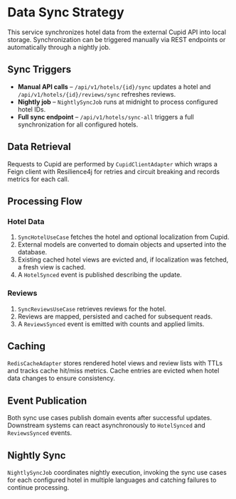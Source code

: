 # Data Sync Strategy

This service synchronizes hotel data from the external Cupid API into local storage. Synchronization can be triggered manually via REST endpoints or automatically through a nightly job.

## Sync Triggers
- **Manual API calls** – `/api/v1/hotels/{id}/sync` updates a hotel and `/api/v1/hotels/{id}/reviews/sync` refreshes reviews.
- **Nightly job** – `NightlySyncJob` runs at midnight to process configured hotel IDs.
- **Full sync endpoint** – `/api/v1/hotels/sync-all` triggers a full synchronization for all configured hotels.

## Data Retrieval
Requests to Cupid are performed by `CupidClientAdapter` which wraps a Feign client with Resilience4j for retries and circuit breaking and records metrics for each call.

## Processing Flow
### Hotel Data
1. `SyncHotelUseCase` fetches the hotel and optional localization from Cupid.
2. External models are converted to domain objects and upserted into the database.
3. Existing cached hotel views are evicted and, if localization was fetched, a fresh view is cached.
4. A `HotelSynced` event is published describing the update.

### Reviews
1. `SyncReviewsUseCase` retrieves reviews for the hotel.
2. Reviews are mapped, persisted and cached for subsequent reads.
3. A `ReviewsSynced` event is emitted with counts and applied limits.

## Caching
`RedisCacheAdapter` stores rendered hotel views and review lists with TTLs and tracks cache hit/miss metrics. Cache entries are evicted when hotel data changes to ensure consistency.

## Event Publication
Both sync use cases publish domain events after successful updates. Downstream systems can react asynchronously to `HotelSynced` and `ReviewsSynced` events.

## Nightly Sync
`NightlySyncJob` coordinates nightly execution, invoking the sync use cases for each configured hotel in multiple languages and catching failures to continue processing.
